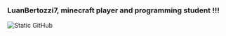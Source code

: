 <img align='right' src="https://github-readme-stats.vercel.app/api?username=LuanBertozzi7&show_icons=true&title_color=177f0e&text_color=177f0e&icon_color=783c00&bg_color=ffffff&cache_seconds=2300" alt="">

### LuanBertozzi7, minecraft player and programming student !!!

<img src="https://img.shields.io/static/v1?label=message=LuanBertozzi7&color=177f0e&style=for-the-badge&logo=GitHub" alt="Static GitHub">
